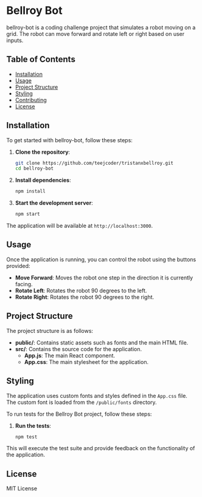 # Bellroy Bot

bellroy-bot is a coding challenge project that simulates a robot moving on a grid. The robot can move forward and rotate left or right based on user inputs.

## Table of Contents

- [Installation](#installation)
- [Usage](#usage)
- [Project Structure](#project-structure)
- [Styling](#styling)
- [Contributing](#contributing)
- [License](#license)

## Installation

To get started with bellroy-bot, follow these steps:

1. **Clone the repository**:
    ```sh
    git clone https://github.com/teejcoder/tristanxbellroy.git
    cd bellroy-bot
    ```

2. **Install dependencies**:
    ```sh
    npm install
    ```

3. **Start the development server**:
    ```sh
    npm start
    ```

The application will be available at `http://localhost:3000`.

## Usage

Once the application is running, you can control the robot using the buttons provided:

- **Move Forward**: Moves the robot one step in the direction it is currently facing.
- **Rotate Left**: Rotates the robot 90 degrees to the left.
- **Rotate Right**: Rotates the robot 90 degrees to the right.

## Project Structure

The project structure is as follows:


- **public/**: Contains static assets such as fonts and the main HTML file.
- **src/**: Contains the source code for the application.
  - **App.js**: The main React component.
  - **App.css**: The main stylesheet for the application.


## Styling

The application uses custom fonts and styles defined in the `App.css` file. The custom font is loaded from the `/public/fonts` directory.


To run tests for the Bellroy Bot project, follow these steps:

1. **Run the tests**:
    ```sh
    npm test
    ```

This will execute the test suite and provide feedback on the functionality of the application.

## License
MIT License